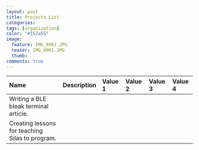 ```yaml
---
layout: post
title: Projects List
categories: 
tags: [organization]
color: "#152a55"
image:
  feature: IMG_8961.JPG
  teaser: IMG_8961.JPG
  thumb:
comments: true
---
```

| Name                                            | Description   | Value 1   | Value 2   | Value 3   | Value 4   |
|:------------------------------------------------|:--------------|:----------|:----------|:----------|:----------|
| Writing a BLE bleak terminal article.           |               |           |           |           |           |
| Creating lessons for teaching Silas to program. |               |           |           |           |           |
